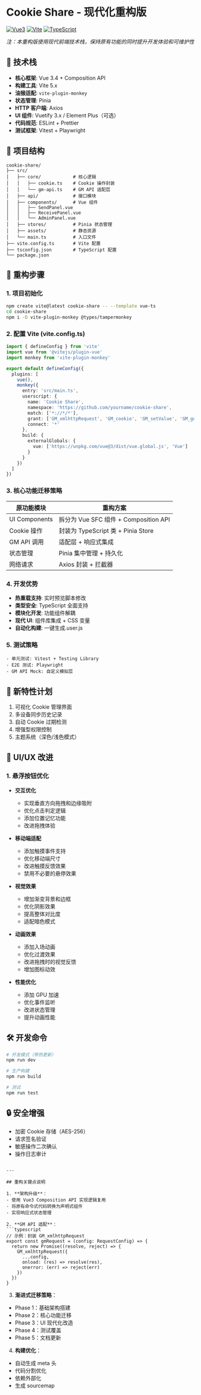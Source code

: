 # Cookie Share - 现代化重构版

[![Vue3](https://img.shields.io/badge/Vue-3.4-42b883)](https://vuejs.org/)
[![Vite](https://img.shields.io/badge/Vite-5.x-646CFF)](https://vitejs.dev/)
[![TypeScript](https://img.shields.io/badge/TypeScript-5.x-3178C6)](https://www.typescriptlang.org/)

*注：本重构版使用现代前端技术栈，保持原有功能的同时提升开发体验和可维护性*

## 🚀 技术栈

- **核心框架**: Vue 3.4 + Composition API
- **构建工具**: Vite 5.x
- **油猴适配**: `vite-plugin-monkey`
- **状态管理**: Pinia
- **HTTP 客户端**: Axios
- **UI 组件**: Vuetify 3.x / Element Plus（可选）
- **代码规范**: ESLint + Prettier
- **测试框架**: Vitest + Playwright

## 📂 项目结构

```text
cookie-share/
├── src/
│   ├── core/            # 核心逻辑
│   │   ├── cookie.ts    # Cookie 操作封装
│   │   └── gm-api.ts    # GM API 适配层
│   ├── api/             # 接口模块
│   ├── components/      # Vue 组件
│   │   ├── SendPanel.vue
│   │   ├── ReceivePanel.vue
│   │   └── AdminPanel.vue
│   ├── stores/          # Pinia 状态管理
│   ├── assets/          # 静态资源
│   └── main.ts          # 入口文件
├── vite.config.ts       # Vite 配置
├── tsconfig.json        # TypeScript 配置
└── package.json
```

## 🔧 重构步骤

### 1. 项目初始化
```bash
npm create vite@latest cookie-share -- --template vue-ts
cd cookie-share
npm i -D vite-plugin-monkey @types/tampermonkey
```

### 2. 配置 Vite (vite.config.ts)
```typescript
import { defineConfig } from 'vite'
import vue from '@vitejs/plugin-vue'
import monkey from 'vite-plugin-monkey'

export default defineConfig({
  plugins: [
    vue(),
    monkey({
      entry: 'src/main.ts',
      userscript: {
        name: 'Cookie Share',
        namespace: 'https://github.com/yourname/cookie-share',
        match: ['*://*/*'],
        grant: ['GM_xmlhttpRequest', 'GM_cookie', 'GM_setValue', 'GM_getValue'],
        connect: '*'
      },
      build: {
        externalGlobals: {
          vue: ['https://unpkg.com/vue@3/dist/vue.global.js', 'Vue']
        }
      }
    })
  ]
})
```

### 3. 核心功能迁移策略

| 原功能模块       | 重构方案                          |
|------------------|----------------------------------|
| UI Components    | 拆分为 Vue SFC 组件 + Composition API |
| Cookie 操作      | 封装为 TypeScript 类 + Pinia Store   |
| GM API 调用      | 适配层 + 响应式集成                |
| 状态管理         | Pinia 集中管理 + 持久化            |
| 网络请求         | Axios 封装 + 拦截器                |

### 4. 开发优势
- **热重载支持**: 实时预览脚本修改
- **类型安全**: TypeScript 全面支持
- **模块化开发**: 功能组件解耦
- **现代 UI**: 组件库集成 + CSS 变量
- **自动化构建**: 一键生成.user.js

### 5. 测试策略
```text
- 单元测试: Vitest + Testing Library
- E2E 测试: Playwright
- GM API Mock: 自定义模拟层
```

## 🌟 新特性计划
1. 可视化 Cookie 管理界面
2. 多设备同步历史记录
3. 自动 Cookie 过期检测
4. 增强型权限控制
5. 主题系统（深色/浅色模式）

## 🎨 UI/UX 改进

### 1. 悬浮按钮优化
- **交互优化**
  - 实现垂直方向拖拽和边缘吸附
  - 优化点击判定逻辑
  - 添加位置记忆功能
  - 改进拖拽体验

- **移动端适配**
  - 添加触摸事件支持
  - 优化移动端尺寸
  - 改进触摸反馈效果
  - 禁用不必要的悬停效果

- **视觉效果**
  - 增加渐变背景和边框
  - 优化阴影效果
  - 提高整体对比度
  - 适配暗色模式

- **动画效果**
  - 添加入场动画
  - 优化过渡效果
  - 改进拖拽时的视觉反馈
  - 增加图标动效

- **性能优化**
  - 添加 GPU 加速
  - 优化事件监听
  - 改进状态管理
  - 提升动画性能

## 🛠️ 开发命令
```bash
# 开发模式（带热更新）
npm run dev

# 生产构建
npm run build

# 测试
npm run test
```

## 🔒 安全增强
- 加密 Cookie 存储（AES-256）
- 请求签名验证
- 敏感操作二次确认
- 操作日志审计
```

---

## 重构关键点说明

1. **架构升级**：
- 使用 Vue3 Composition API 实现逻辑复用
- 将原有命令式代码转换为声明式组件
- 实现响应式状态管理

2. **GM API 适配**：
```typescript
// 示例：封装 GM_xmlhttpRequest
export const gmRequest = (config: RequestConfig) => {
  return new Promise((resolve, reject) => {
    GM_xmlhttpRequest({
      ...config,
      onload: (res) => resolve(res),
      onerror: (err) => reject(err)
    })
  })
}
```

3. **渐进式迁移策略**：
- Phase 1：基础架构搭建
- Phase 2：核心功能迁移
- Phase 3：UI 现代化改造
- Phase 4：测试覆盖
- Phase 5：文档更新

4. **构建优化**：
- 自动生成 meta 头
- 代码分割优化
- 依赖外部化
- 生成 sourcemap
